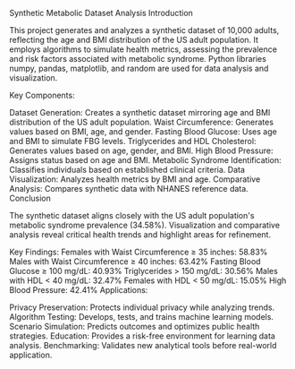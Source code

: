 Synthetic Metabolic Dataset Analysis
Introduction  

This project generates and analyzes a synthetic dataset of 10,000 adults, reflecting the age and BMI distribution of the US adult population. It employs algorithms to simulate health metrics, assessing the prevalence and risk factors associated with metabolic syndrome. Python libraries numpy, pandas, matplotlib, and random are used for data analysis and visualization.

Key Components:

Dataset Generation: Creates a synthetic dataset mirroring age and BMI distribution of the US adult population.
Waist Circumference: Generates values based on BMI, age, and gender.
Fasting Blood Glucose: Uses age and BMI to simulate FBG levels.
Triglycerides and HDL Cholesterol: Generates values based on age, gender, and BMI.
High Blood Pressure: Assigns status based on age and BMI.
Metabolic Syndrome Identification: Classifies individuals based on established clinical criteria.
Data Visualization: Analyzes health metrics by BMI and age.
Comparative Analysis: Compares synthetic data with NHANES reference data.
Conclusion

The synthetic dataset aligns closely with the US adult population's metabolic syndrome prevalence (34.58%). Visualization and comparative analysis reveal critical health trends and highlight areas for refinement.

Key Findings:
Females with Waist Circumference ≥ 35 inches: 58.83%
Males with Waist Circumference ≥ 40 inches: 63.42%
Fasting Blood Glucose ≥ 100 mg/dL: 40.93%
Triglycerides > 150 mg/dL: 30.56%
Males with HDL < 40 mg/dL: 32.47%
Females with HDL < 50 mg/dL: 15.05%
High Blood Pressure: 42.41%
Applications:

Privacy Preservation: Protects individual privacy while analyzing trends.
Algorithm Testing: Develops, tests, and trains machine learning models.
Scenario Simulation: Predicts outcomes and optimizes public health strategies.
Education: Provides a risk-free environment for learning data analysis.
Benchmarking: Validates new analytical tools before real-world application.
